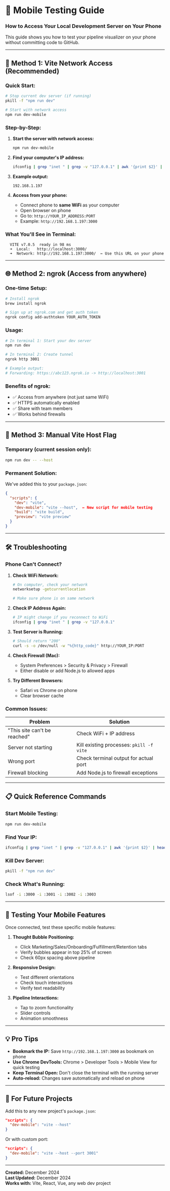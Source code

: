 # 📱 Mobile Testing Guide
### How to Access Your Local Development Server on Your Phone

This guide shows you how to test your pipeline visualizer on your phone without committing code to GitHub.

---

## 🚀 **Method 1: Vite Network Access (Recommended)**

### Quick Start:
```bash
# Stop current dev server (if running)
pkill -f "npm run dev"

# Start with network access
npm run dev-mobile
```

### Step-by-Step:

1. **Start the server with network access:**
   ```bash
   npm run dev-mobile
   ```
   
2. **Find your computer's IP address:**
   ```bash
   ifconfig | grep "inet " | grep -v "127.0.0.1" | awk '{print $2}' | head -1
   ```
   
3. **Example output:**
   ```
   192.168.1.197
   ```

4. **Access from your phone:**
   - Connect phone to **same WiFi** as your computer
   - Open browser on phone
   - Go to: `http://YOUR_IP_ADDRESS:PORT`
   - Example: `http://192.168.1.197:3000`

### What You'll See in Terminal:
```
  VITE v7.0.5  ready in 98 ms
  ➜  Local:   http://localhost:3000/
  ➜  Network: http://192.168.1.197:3000/  ← Use this URL on your phone
```

---

## 🌐 **Method 2: ngrok (Access from anywhere)**

### One-time Setup:
```bash
# Install ngrok
brew install ngrok

# Sign up at ngrok.com and get auth token
ngrok config add-authtoken YOUR_AUTH_TOKEN
```

### Usage:
```bash
# In terminal 1: Start your dev server
npm run dev

# In terminal 2: Create tunnel
ngrok http 3001

# Example output:
# Forwarding: https://abc123.ngrok.io -> http://localhost:3001
```

### Benefits of ngrok:
- ✅ Access from anywhere (not just same WiFi)
- ✅ HTTPS automatically enabled
- ✅ Share with team members
- ✅ Works behind firewalls

---

## 🔧 **Method 3: Manual Vite Host Flag**

### Temporary (current session only):
```bash
npm run dev -- --host
```

### Permanent Solution:
We've added this to your `package.json`:
```json
{
  "scripts": {
    "dev": "vite",
    "dev-mobile": "vite --host",  ← New script for mobile testing
    "build": "vite build",
    "preview": "vite preview"
  }
}
```

---

## 🛠 **Troubleshooting**

### Phone Can't Connect?

1. **Check WiFi Network:**
   ```bash
   # On computer, check your network
   networksetup -getcurrentlocation
   
   # Make sure phone is on same network
   ```

2. **Check IP Address Again:**
   ```bash
   # IP might change if you reconnect to WiFi
   ifconfig | grep "inet " | grep -v "127.0.0.1"
   ```

3. **Test Server is Running:**
   ```bash
   # Should return "200"
   curl -s -o /dev/null -w "%{http_code}" http://YOUR_IP:PORT
   ```

4. **Check Firewall (Mac):**
   - System Preferences > Security & Privacy > Firewall
   - Either disable or add Node.js to allowed apps

5. **Try Different Browsers:**
   - Safari vs Chrome on phone
   - Clear browser cache

### Common Issues:

| Problem | Solution |
|---------|----------|
| "This site can't be reached" | Check WiFi + IP address |
| Server not starting | Kill existing processes: `pkill -f vite` |
| Wrong port | Check terminal output for actual port |
| Firewall blocking | Add Node.js to firewall exceptions |

---

## 📋 **Quick Reference Commands**

### Start Mobile Testing:
```bash
npm run dev-mobile
```

### Find Your IP:
```bash
ifconfig | grep "inet " | grep -v "127.0.0.1" | awk '{print $2}' | head -1
```

### Kill Dev Server:
```bash
pkill -f "npm run dev"
```

### Check What's Running:
```bash
lsof -i :3000 -i :3001 -i :3002 -i :3003
```

---

## 📱 **Testing Your Mobile Features**

Once connected, test these specific mobile features:

1. **Thought Bubble Positioning:**
   - Click Marketing/Sales/Onboarding/Fulfillment/Retention tabs
   - Verify bubbles appear in top 25% of screen
   - Check 60px spacing above pipeline

2. **Responsive Design:**
   - Test different orientations
   - Check touch interactions
   - Verify text readability

3. **Pipeline Interactions:**
   - Tap to zoom functionality
   - Slider controls
   - Animation smoothness

---

## 💡 **Pro Tips**

- **Bookmark the IP:** Save `http://192.168.1.197:3000` as bookmark on phone
- **Use Chrome DevTools:** Chrome > Developer Tools > Mobile View for quick testing
- **Keep Terminal Open:** Don't close the terminal with the running server
- **Auto-reload:** Changes save automatically and reload on phone

---

## 🔄 **For Future Projects**

Add this to any new project's `package.json`:
```json
"scripts": {
  "dev-mobile": "vite --host"
}
```

Or with custom port:
```json
"scripts": {
  "dev-mobile": "vite --host --port 3001"
}
```

---

**Created:** December 2024  
**Last Updated:** December 2024  
**Works with:** Vite, React, Vue, any web dev project 
